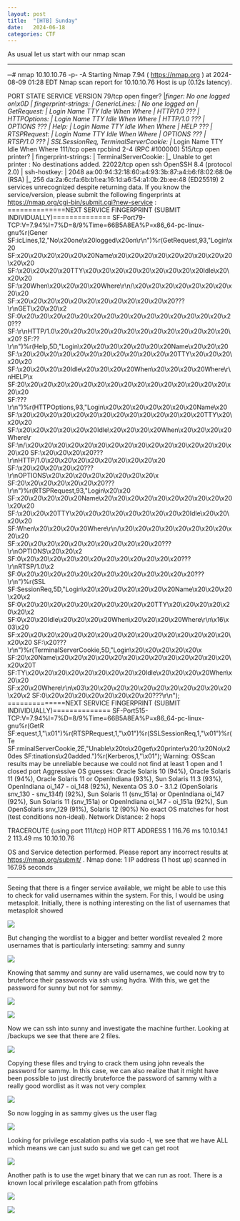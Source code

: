```yaml
---
layout: post
title:  "[HTB] Sunday"
date:   2024-06-18
categories: CTF
---
```


As usual let us start with our nmap scan

---

─# nmap 10.10.10.76 -p- -A
Starting Nmap 7.94 ( https://nmap.org ) at 2024-08-09 01:28 EDT
Nmap scan report for 10.10.10.76
Host is up (0.12s latency).

PORT      STATE SERVICE  VERSION
79/tcp    open  finger?
|_finger: No one logged on\x0D
| fingerprint-strings: 
|   GenericLines: 
|     No one logged on
|   GetRequest: 
|     Login Name TTY Idle When Where
|     HTTP/1.0 ???
|   HTTPOptions: 
|     Login Name TTY Idle When Where
|     HTTP/1.0 ???
|     OPTIONS ???
|   Help: 
|     Login Name TTY Idle When Where
|     HELP ???
|   RTSPRequest: 
|     Login Name TTY Idle When Where
|     OPTIONS ???
|     RTSP/1.0 ???
|   SSLSessionReq, TerminalServerCookie: 
|_    Login Name TTY Idle When Where
111/tcp   open  rpcbind  2-4 (RPC #100000)
515/tcp   open  printer?
| fingerprint-strings: 
|   TerminalServerCookie: 
|_    Unable to get printer : No destinations added.
22022/tcp open  ssh      OpenSSH 8.4 (protocol 2.0)
| ssh-hostkey: 
|   2048 aa:00:94:32:18:60:a4:93:3b:87:a4:b6:f8:02:68:0e (RSA)
|_  256 da:2a:6c:fa:6b:b1:ea:16:1d:a6:54:a1:0b:2b:ee:48 (ED25519)
2 services unrecognized despite returning data. If you know the service/version, please submit the following fingerprints at https://nmap.org/cgi-bin/submit.cgi?new-service :
==============NEXT SERVICE FINGERPRINT (SUBMIT INDIVIDUALLY)==============
SF-Port79-TCP:V=7.94%I=7%D=8/9%Time=66B5A8EA%P=x86_64-pc-linux-gnu%r(Gener
SF:icLines,12,"No\x20one\x20logged\x20on\r\n")%r(GetRequest,93,"Login\x20\
SF:x20\x20\x20\x20\x20\x20Name\x20\x20\x20\x20\x20\x20\x20\x20\x20\x20\x20
SF:\x20\x20\x20\x20TTY\x20\x20\x20\x20\x20\x20\x20\x20\x20Idle\x20\x20\x20
SF:\x20When\x20\x20\x20\x20Where\r\n/\x20\x20\x20\x20\x20\x20\x20\x20\x20\
SF:x20\x20\x20\x20\x20\x20\x20\x20\x20\x20\x20\x20\?\?\?\r\nGET\x20\x20\x2
SF:0\x20\x20\x20\x20\x20\x20\x20\x20\x20\x20\x20\x20\x20\x20\x20\x20\?\?\?
SF:\r\nHTTP/1\.0\x20\x20\x20\x20\x20\x20\x20\x20\x20\x20\x20\x20\x20\x20\?
SF:\?\?\r\n")%r(Help,5D,"Login\x20\x20\x20\x20\x20\x20\x20Name\x20\x20\x20
SF:\x20\x20\x20\x20\x20\x20\x20\x20\x20\x20\x20\x20TTY\x20\x20\x20\x20\x20
SF:\x20\x20\x20\x20Idle\x20\x20\x20\x20When\x20\x20\x20\x20Where\r\nHELP\x
SF:20\x20\x20\x20\x20\x20\x20\x20\x20\x20\x20\x20\x20\x20\x20\x20\x20\x20\
SF:?\?\?\r\n")%r(HTTPOptions,93,"Login\x20\x20\x20\x20\x20\x20\x20Name\x20
SF:\x20\x20\x20\x20\x20\x20\x20\x20\x20\x20\x20\x20\x20\x20TTY\x20\x20\x20
SF:\x20\x20\x20\x20\x20\x20Idle\x20\x20\x20\x20When\x20\x20\x20\x20Where\r
SF:\n/\x20\x20\x20\x20\x20\x20\x20\x20\x20\x20\x20\x20\x20\x20\x20\x20\x20
SF:\x20\x20\x20\x20\?\?\?\r\nHTTP/1\.0\x20\x20\x20\x20\x20\x20\x20\x20\x20
SF:\x20\x20\x20\x20\x20\?\?\?\r\nOPTIONS\x20\x20\x20\x20\x20\x20\x20\x20\x
SF:20\x20\x20\x20\x20\x20\x20\?\?\?\r\n")%r(RTSPRequest,93,"Login\x20\x20\
SF:x20\x20\x20\x20\x20Name\x20\x20\x20\x20\x20\x20\x20\x20\x20\x20\x20\x20
SF:\x20\x20\x20TTY\x20\x20\x20\x20\x20\x20\x20\x20\x20Idle\x20\x20\x20\x20
SF:When\x20\x20\x20\x20Where\r\n/\x20\x20\x20\x20\x20\x20\x20\x20\x20\x20\
SF:x20\x20\x20\x20\x20\x20\x20\x20\x20\x20\x20\?\?\?\r\nOPTIONS\x20\x20\x2
SF:0\x20\x20\x20\x20\x20\x20\x20\x20\x20\x20\x20\x20\?\?\?\r\nRTSP/1\.0\x2
SF:0\x20\x20\x20\x20\x20\x20\x20\x20\x20\x20\x20\x20\x20\?\?\?\r\n")%r(SSL
SF:SessionReq,5D,"Login\x20\x20\x20\x20\x20\x20\x20Name\x20\x20\x20\x20\x2
SF:0\x20\x20\x20\x20\x20\x20\x20\x20\x20\x20TTY\x20\x20\x20\x20\x20\x20\x2
SF:0\x20\x20Idle\x20\x20\x20\x20When\x20\x20\x20\x20Where\r\n\x16\x03\x20\
SF:x20\x20\x20\x20\x20\x20\x20\x20\x20\x20\x20\x20\x20\x20\x20\x20\x20\x20
SF:\x20\?\?\?\r\n")%r(TerminalServerCookie,5D,"Login\x20\x20\x20\x20\x20\x
SF:20\x20Name\x20\x20\x20\x20\x20\x20\x20\x20\x20\x20\x20\x20\x20\x20\x20T
SF:TY\x20\x20\x20\x20\x20\x20\x20\x20\x20Idle\x20\x20\x20\x20When\x20\x20\
SF:x20\x20Where\r\n\x03\x20\x20\x20\x20\x20\x20\x20\x20\x20\x20\x20\x20\x2
SF:0\x20\x20\x20\x20\x20\x20\x20\x20\?\?\?\r\n");
==============NEXT SERVICE FINGERPRINT (SUBMIT INDIVIDUALLY)==============
SF-Port515-TCP:V=7.94%I=7%D=8/9%Time=66B5A8EA%P=x86_64-pc-linux-gnu%r(GetR
SF:equest,1,"\x01")%r(RTSPRequest,1,"\x01")%r(SSLSessionReq,1,"\x01")%r(Te
SF:rminalServerCookie,2E,"Unable\x20to\x20get\x20printer\x20:\x20No\x20des
SF:tinations\x20added\.")%r(Kerberos,1,"\x01");
Warning: OSScan results may be unreliable because we could not find at least 1 open and 1 closed port
Aggressive OS guesses: Oracle Solaris 10 (94%), Oracle Solaris 11 (94%), Oracle Solaris 11 or OpenIndiana (93%), Sun Solaris 11.3 (93%), OpenIndiana oi_147 - oi_148 (92%), Nexenta OS 3.0 - 3.1.2 (OpenSolaris snv_130 - snv_134f) (92%), Sun Solaris 11 (snv_151a) or OpenIndiana oi_147 (92%), Sun Solaris 11 (snv_151a) or OpenIndiana oi_147 - oi_151a (92%), Sun OpenSolaris snv_129 (91%), Solaris 12 (90%)
No exact OS matches for host (test conditions non-ideal).
Network Distance: 2 hops

TRACEROUTE (using port 111/tcp)
HOP RTT       ADDRESS
1   116.76 ms 10.10.14.1
2   113.49 ms 10.10.10.76

OS and Service detection performed. Please report any incorrect results at https://nmap.org/submit/ .
Nmap done: 1 IP address (1 host up) scanned in 167.95 seconds


---

Seeing that there is a finger service available, we might be able to use this to check for valid usernames within the system. For this, I would be using metasploit. Initially, there is nothing interesting on the list of usernames that metasploit showed 

![](/assets/uploads/htb-sunday/image.png)

But changing the wordlist to a bigger and better wordlist revealed 2 more usernames that is particularly interseting: sammy and sunny

![](/assets/uploads/htb-sunday/image-1.png)

Knowing that sammy and sunny are valid usernames, we could now try to bruteforce their passwords via ssh using hydra. With this, we get the password for sunny but not for sammy.

![](/assets/uploads/htb-sunday/image-2.png)

![](/assets/uploads/htb-sunday/image-3.png)

Now we can ssh into sunny and investigate the machine further. Looking at /backups we see that there are 2 files. 

![](</assets/uploads/htb-sunday/2024-08-09 12_30_33.png>)

Copying these files and trying to crack them using john reveals the password for sammy. In this case, we can also realize that it might have been possible to just directly bruteforce the password of sammy with a really good wordlist as it was not very complex  

![](</assets/uploads/htb-sunday/2024-08-09 12_30_27.png>)

So now logging in as sammy gives us the user flag

![](</assets/uploads/htb-sunday/2024-08-09 12_30_53.png>)

Looking for privilege escalation paths via sudo -l, we see that we have ALL which means we can just sudo su and we get can get root

![](</assets/uploads/htb-sunday/2024-08-09 12_31_32.png>)

Another path is to use the wget binary that we can run as root. There is a known local privilege escalation path from gtfobins

![](/assets/uploads/htb-sunday/image-4.png)

![](</assets/uploads/htb-sunday/2024-08-09 12_32_59.png>)

